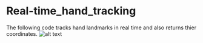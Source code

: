 # Real-time_hand_tracking
The following code tracks hand landmarks in real time and also returns thier coordinates.
![alt text](https://drive.google.com/file/d/1wbUqrc8Vt9n2pe4xeurQ5vc60PJI5rly/view?usp=sharing)

